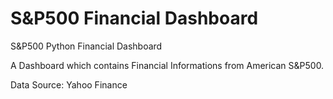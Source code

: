 # S&P500 Financial Dashboard
S&amp;P500 Python Financial Dashboard 

A Dashboard which contains Financial Informations from American S&P500. 

Data Source: Yahoo Finance
